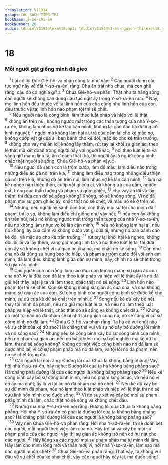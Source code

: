 ```yaml
---
translation: VI1934
group: CÁC SÁCH TIÊN-TRI
bookName: Ê-xê-chi-ên 
bookNumber: 26
audio: \Audio\VI1934\exe\18.mp3; \Audio\VI1934\1-ms-nguyen-thi\exe\18.mp3
---
```


<div class="title"><h1>18</h1><h3>Mỗi người gặt giống mình đã gieo</h3></div>
<span class="verse exe_18_1"> <sup>1</sup> Lại có lời Đức Giê-hô-va phán cùng ta như vầy: </span>
<span class="verse exe_18_2"><sup>2</sup> Các ngươi dùng câu tục ngữ nầy về đất Y-sơ-ra-ên, rằng: Cha ăn trái nho chua, mà con ghê răng, câu đó có nghĩa gì?<a data-toggle="tooltip" data-placement="bottom" title="Gie 31:29">⚓</a></span>
<span class="verse exe_18_3"><sup>3</sup> Chúa Giê-hô-va phán: Thật như ta hằng sống, các ngươi sẽ không cần dùng câu tục ngữ ấy trong Y-sơ-ra-ên nữa. </span>
<span class="verse exe_18_4"><sup>4</sup> Nầy, mọi linh hồn đều thuộc về ta; linh hồn của cha cũng như linh hồn của con, đều thuộc về ta; linh hồn nào phạm tội thì sẽ chết. <br/></span>
<span class="verse exe_18_5"> <sup>5</sup> Nếu người nào là công bình, làm theo luật pháp và hiệp với lẽ thật, </span>
<span class="verse exe_18_6"><sup>6</sup> không ăn trên núi, không ngước mắt trông các thần tượng của nhà Y-sơ-ra-ên, không làm nhục vợ kẻ lân cận mình, không lại gần đàn bà đương có kinh nguyệt; </span>
<span class="verse exe_18_7"><sup>7</sup> người mà không làm hại ai, trả của cầm lại cho kẻ mắc nợ, không cướp vật gì của ai, ban bánh cho kẻ đói, mặc áo cho kẻ trần truồng, </span>
<span class="verse exe_18_8"><sup>8</sup> không cho vay mà ăn lời, không lấy thêm, rút tay lại khỏi sự gian ác, theo lẽ thật mà xét đoán trong người nầy với người khác; </span>
<span class="verse exe_18_9"><sup>9</sup> noi theo luật lệ ta và vâng giữ mạng lịnh ta, ăn ở cách thật thà, thì người ấy là người công bình; chắc thật người sẽ sống, Chúa Giê-hô-va phán vậy.<a data-toggle="tooltip" data-placement="bottom" title="Le 18:5">⚓</a><br/></span>
<span class="verse exe_18_10"> <sup>10</sup> Nếu người đã sanh con là trộm cướp, làm đổ máu, làm điều nào trong những điều ác đã nói trên kia, </span>
<span class="verse exe_18_11"><sup>11</sup> chẳng làm điều nào trong những điều thiện đã nói trên kia, nhưng đã ăn trên núi, làm nhục vợ kẻ lân cận mình, </span>
<span class="verse exe_18_12"><sup>12</sup> làm hại kẻ nghèo nàn thiếu thốn, cướp vật gì của ai, và không trả của cầm, ngước mắt trông các thần tượng và phạm sự gớm ghiếc, </span>
<span class="verse exe_18_13"><sup>13</sup> cho vay ăn lời và lấy thêm, thì đứa con đó sẽ sống không? Không, nó sẽ không sống! Vì nó đã phạm mọi sự gớm ghiếc ấy, chắc thật nó sẽ chết, và máu nó sẽ ở trên nó. <br/></span>
<span class="verse exe_18_14"> <sup>14</sup> Nhưng, nếu người ấy sanh con trai, con thấy mọi sự tội cha mình đã phạm, thì lo sợ, không làm điều chi giống như vậy hết; </span>
<span class="verse exe_18_15"><sup>15</sup> nếu con ấy không ăn trên núi, nếu nó không ngước mắt trông thần tượng của nhà Y-sơ-ra-ên, nếu nó không làm nhục vợ kẻ lân cận mình, </span>
<span class="verse exe_18_16"><sup>16</sup> nếu nó không làm hại ai, nếu nó không lấy của cầm và không cướp vật gì của ai, nhưng nó ban bánh cho kẻ đói, và mặc áo cho kẻ trần truồng; </span>
<span class="verse exe_18_17"><sup>17</sup> rút tay lại khỏi hại kẻ nghèo, không đòi lời lãi và lấy thêm, vâng giữ mạng lịnh ta và noi theo luật lệ ta, thì đứa con ấy sẽ không chết vì sự gian ác cha nó, mà chắc nó sẽ sống. </span>
<span class="verse exe_18_18"><sup>18</sup> Còn như cha nó đã dùng sự hung bạo ức hiếp, và phạm sự trộm cướp đối với anh em mình, đã làm điều không lành giữa dân sự mình, nầy, chính nó sẽ chết trong sự gian ác mình. <br/></span>
<span class="verse exe_18_19"> <sup>19</sup> Các ngươi còn nói rằng: làm sao đứa con không mang sự gian ác của cha nó? Ấy là đứa con đã làm theo luật pháp và hiệp với lẽ thật; ấy là nó đã giữ hết thảy luật lệ ta và làm theo; chắc thật nó sẽ sống. </span>
<span class="verse exe_18_20"><sup>20</sup> Linh hồn nào phạm tội thì sẽ chết. Con sẽ không mang sự gian ác của cha, và cha không mang sự gian ác của con. Sự công bình của người công bình sẽ được kể cho mình, sự dữ của kẻ dữ sẽ chất trên mình.<a data-toggle="tooltip" data-placement="bottom" title="Phu 24:16">⚓</a></span>
<span class="verse exe_18_21"><sup>21</sup> Song nếu kẻ dữ xây bỏ hết thảy tội mình đã phạm, nếu nó giữ mọi luật lệ ta, và nếu nó làm theo luật pháp và hiệp với lẽ thật, chắc thật nó sẽ sống và không chết đâu. </span>
<span class="verse exe_18_22"><sup>22</sup> Không có một tội nào nó đã phạm sẽ bị nhớ lại nghịch cùng nó; nó sẽ sống vì cớ sự công bình nó đã làm. </span>
<span class="verse exe_18_23"><sup>23</sup> Chúa Giê-hô-va phán rằng: Ta há có vui chút nào về sự chết của kẻ dữ sao? Há chẳng thà vui về sự nó xây bỏ đường lối mình và nó sống sao? </span>
<span class="verse exe_18_24"><sup>24</sup> Nhưng nếu kẻ công bình xây bỏ sự công bình của mình, nếu nó phạm sự gian ác, nếu nó bắt chước mọi sự gớm ghiếc mà kẻ dữ tự làm, thì nó sẽ sống không? Không có một việc công bình nào nó đã làm sẽ được nhớ lại; vì cớ sự phạm pháp mà nó đã làm, và tội lỗi nó đã phạm, nên nó sẽ chết trong đó. <br/></span>
<span class="verse exe_18_25"> <sup>25</sup> Các ngươi lại nói rằng: Đường lối của Chúa là không bằng phẳng! Vậy, hỡi nhà Y-sơ-ra-ên, hãy nghe: Đường lối của ta há không bằng phẳng sao? Há chẳng phải đường lối của các ngươi là không bằng phẳng sao? </span>
<span class="verse exe_18_26"><sup>26</sup> Nếu kẻ công bình xây bỏ sự công bình mình, nếu nó phạm sự gian ác, và nếu nó vì cớ ấy mà chết; ấy là vì tội ác nó đã phạm mà nó chết. </span>
<span class="verse exe_18_27"><sup>27</sup> Nếu kẻ dữ xây bỏ sự dữ mình đã phạm, nếu nó làm theo luật pháp và hiệp với lẽ thật thì nó sẽ cứu linh hồn mình cho được sống. </span>
<span class="verse exe_18_28"><sup>28</sup> Vì nó suy xét và xây bỏ mọi sự phạm pháp mình đã làm, chắc thật nó sẽ sống và không chết đâu. <br/></span>
<span class="verse exe_18_29"> <sup>29</sup> Nhưng mà nhà Y-sơ-ra-ên nói rằng: Đường lối của Chúa là không bằng phẳng. Hỡi nhà Y-sơ-ra-ên có phải là đường lối của ta không bằng phẳng sao? Há chẳng phải đường lối của các ngươi là không bằng phẳng sao? <br/></span>
<span class="verse exe_18_30"> <sup>30</sup> Vậy nên Chúa Giê-hô-va phán rằng: Hỡi nhà Y-sơ-ra-ên, ta sẽ đoán xét các ngươi, mỗi người theo việc làm của nó. Hãy trở lại và xây bỏ mọi sự phạm pháp của các ngươi; vậy thì sự gian ác không trở nên cớ hư nát cho các ngươi. </span>
<span class="verse exe_18_31"><sup>31</sup> Hãy liệng xa các ngươi mọi sự phạm pháp mà tự mình đã làm. Hãy làm cho mình lòng mới và thần mới; vì, hỡi nhà Y-sơ-ra-ên, làm sao mà các ngươi muốn chết? </span>
<span class="verse exe_18_32"><sup>32</sup> Chúa Giê-hô-va phán rằng: Thật vậy, ta không vui đâu về sự chết của kẻ phải chết, vậy các ngươi hãy xây lại, mà được sống! <br/></span>
